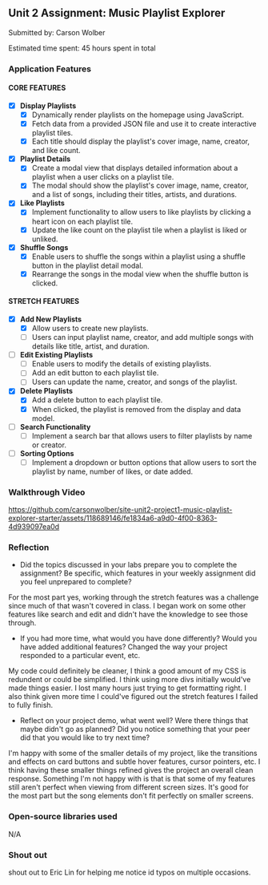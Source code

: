 ## Unit 2 Assignment: Music Playlist Explorer

Submitted by: Carson Wolber

Estimated time spent: 45 hours spent in total

### Application Features

#### CORE FEATURES

- [x] **Display Playlists**
  - [x] Dynamically render playlists on the homepage using JavaScript.
  - [x] Fetch data from a provided JSON file and use it to create interactive playlist tiles.
  - [x] Each title should display the playlist's cover image, name, creator, and like count.

- [x] **Playlist Details**
  - [x] Create a modal view that displays detailed information about a playlist when a user clicks on a playlist tile.
  - [x] The modal should show the playlist's cover image, name, creator, and a list of songs, including their titles, artists, and durations.

- [x] **Like Playlists**
  - [x] Implement functionality to allow users to like playlists by clicking a heart icon on each playlist tile.
  - [x] Update the like count on the playlist tile when a playlist is liked or unliked.

- [x] **Shuffle Songs**
  - [x] Enable users to shuffle the songs within a playlist using a shuffle button in the playlist detail modal.
  - [x] Rearrange the songs in the modal view when the shuffle button is clicked.

#### STRETCH FEATURES

- [x] **Add New Playlists**
  - [x] Allow users to create new playlists.
  - [ ] Users can input playlist name, creator, and add multiple songs with details like title, artist, and duration.

- [ ] **Edit Existing Playlists**
  - [ ] Enable users to modify the details of existing playlists.
  - [ ] Add an edit button to each playlist tile.
  - [ ] Users can update the name, creator, and songs of the playlist.

- [x] **Delete Playlists**
  - [x] Add a delete button to each playlist tile.
  - [x] When clicked, the playlist is removed from the display and data model.

- [ ] **Search Functionality**
  - [ ] Implement a search bar that allows users to filter playlists by name or creator.

- [ ] **Sorting Options**
  - [ ] Implement a dropdown or button options that allow users to sort the playlist by name, number of likes, or date added.

### Walkthrough Video



https://github.com/carsonwolber/site-unit2-project1-music-playlist-explorer-starter/assets/118689146/fe1834a6-a9d0-4f00-8363-4d939097ea0d





### Reflection

* Did the topics discussed in your labs prepare you to complete the assignment? Be specific, which features in your weekly assignment did you feel unprepared to complete?

For the most part yes, working through the stretch features was a challenge since much of that wasn't covered in class. I began work on some other features like search and edit and didn't have the knowledge to 
see those through. 

* If you had more time, what would you have done differently? Would you have added additional features? Changed the way your project responded to a particular event, etc.
  
My code could definitely be cleaner, I think a good amount of my CSS is redundent or could be simplified. I think using more divs initially would've made things easier. I lost many hours just trying to get formatting right. 
I also think given more time I could've figured out the stretch features I failed to fully finish. 


* Reflect on your project demo, what went well? Were there things that maybe didn't go as planned? Did you notice something that your peer did that you would like to try next time?

I'm happy with some of the smaller details of my project, like the transitions and effects on card buttons and subtle hover features, cursor pointers, etc. I think having these smaller things refined gives the project an overall clean response. Something I'm not happy with is that is that some of my features still aren't perfect when viewing from different screen sizes. It's good for the most part but the song elements don't fit perfectly on smaller screens. 

### Open-source libraries used

N/A

### Shout out

shout out to Eric Lin for helping me notice id typos on multiple occasions. 
